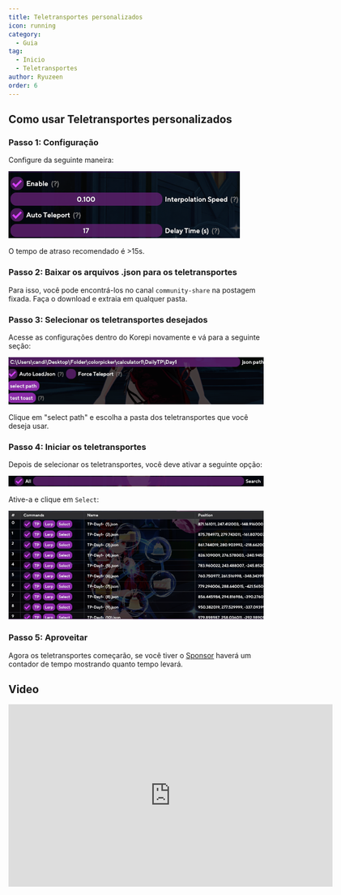 ```yaml
---
title: Teletransportes personalizados
icon: running
category:
  - Guia
tag:
  - Inicio
  - Teletransportes
author: Ryuzeen
order: 6
---
```


## Como usar Teletransportes personalizados

### Passo 1: Configuração

Configure da seguinte maneira:

![](/assets/images/docs/202312/teleport1.png)

O tempo de atraso recomendado é >15s.

### Passo 2: Baixar os arquivos .json para os teletransportes

Para isso, você pode encontrá-los no canal `community-share` na postagem fixada. Faça o download e extraia em qualquer pasta.

### Passo 3: Selecionar os teletransportes desejados

Acesse as configurações dentro do Korepi novamente e vá para a seguinte seção:

![](/assets/images/docs/202312/teleport2.png)

Clique em "select path" e escolha a pasta dos teletransportes que você deseja usar.

### Passo 4: Iniciar os teletransportes

Depois de selecionar os teletransportes, você deve ativar a seguinte opção:

![](/assets/images/docs/202312/teleport3.png)

Ative-a e clique em `Select`: 

![](/assets/images/docs/202312/teleport4.png)

### Passo 5: Aproveitar

Agora os teletransportes começarão, se você tiver o [Sponsor](../start/sponsor.md) haverá um contador de tempo mostrando quanto tempo levará.

## Video

<div class="iframe-container"><iframe width="640" height="360" src="https://www.youtube.com/embed/h_1KH57ZI3Q" title="Como Utilizar Teleportes Personalizados" frameborder="0" allow="accelerometer; autoplay; clipboard-write; encrypted-media; gyroscope; picture-in-picture; web-share" allowfullscreen></iframe></div>

